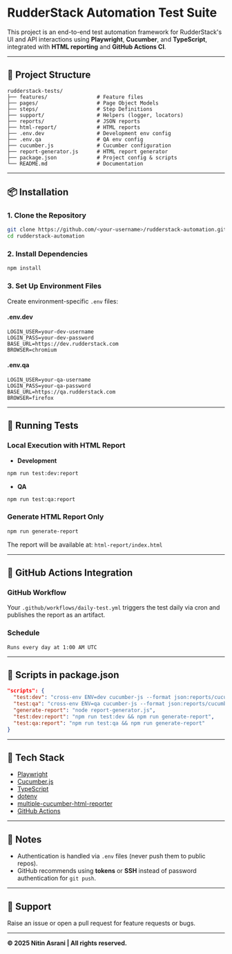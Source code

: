 # RudderStack Automation Test Suite

This project is an end-to-end test automation framework for RudderStack's UI and API interactions using **Playwright**, **Cucumber**, and **TypeScript**, integrated with **HTML reporting** and **GitHub Actions CI**.

---

## 📁 Project Structure

```
rudderstack-tests/
├── features/                # Feature files
├── pages/                   # Page Object Models
├── steps/                   # Step Definitions
├── support/                 # Helpers (logger, locators)
├── reports/                 # JSON reports
├── html-report/             # HTML reports
├── .env.dev                 # Development env config
├── .env.qa                  # QA env config
├── cucumber.js              # Cucumber configuration
├── report-generator.js      # HTML report generator
├── package.json             # Project config & scripts
└── README.md                # Documentation
```

---

## 📦 Installation

### 1. Clone the Repository

```bash
git clone https://github.com/<your-username>/rudderstack-automation.git
cd rudderstack-automation
```

### 2. Install Dependencies

```bash
npm install
```

### 3. Set Up Environment Files

Create environment-specific `.env` files:

#### .env.dev

```
LOGIN_USER=your-dev-username
LOGIN_PASS=your-dev-password
BASE_URL=https://dev.rudderstack.com
BROWSER=chromium
```

#### .env.qa

```
LOGIN_USER=your-qa-username
LOGIN_PASS=your-qa-password
BASE_URL=https://qa.rudderstack.com
BROWSER=firefox
```

---

## 🚀 Running Tests

### Local Execution with HTML Report

- **Development**

```bash
npm run test:dev:report
```

- **QA**

```bash
npm run test:qa:report
```

### Generate HTML Report Only

```bash
npm run generate-report
```

The report will be available at: `html-report/index.html`

---

## 🧪 GitHub Actions Integration

### GitHub Workflow

Your `.github/workflows/daily-test.yml` triggers the test daily via cron and publishes the report as an artifact.

### Schedule

```
Runs every day at 1:00 AM UTC
```

---

## 🧾 Scripts in package.json

```json
"scripts": {
  "test:dev": "cross-env ENV=dev cucumber-js --format json:reports/cucumber-report.json",
  "test:qa": "cross-env ENV=qa cucumber-js --format json:reports/cucumber-report.json",
  "generate-report": "node report-generator.js",
  "test:dev:report": "npm run test:dev && npm run generate-report",
  "test:qa:report": "npm run test:qa && npm run generate-report"
}
```

---

## 🧰 Tech Stack

- [Playwright](https://playwright.dev)
- [Cucumber.js](https://github.com/cucumber/cucumber-js)
- [TypeScript](https://www.typescriptlang.org/)
- [dotenv](https://www.npmjs.com/package/dotenv)
- [multiple-cucumber-html-reporter](https://www.npmjs.com/package/multiple-cucumber-html-reporter)
- [GitHub Actions](https://docs.github.com/en/actions)

---

## 📌 Notes

- Authentication is handled via `.env` files (never push them to public repos).
- GitHub recommends using **tokens** or **SSH** instead of password authentication for `git push`.

---

## 🙋 Support

Raise an issue or open a pull request for feature requests or bugs.

---

**© 2025 Nitin Asrani | All rights reserved.**
